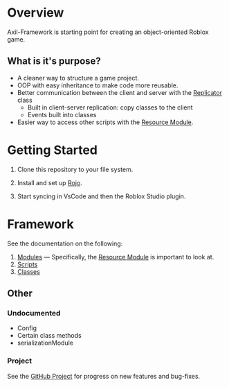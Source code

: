 # Overview

Axil-Framework is starting point for creating an object-oriented Roblox game.

## What is it's purpose?
- A cleaner way to structure a game project.
- OOP with easy inheritance to make code more reusable.
- Better communication between the client and server with the [Replicator](Classes/Replicator.md) class
  - Built in client-server replication: copy classes to the client
  - Events built into classes
- Easier way to access other scripts with the [Resource Module](Modules/ResourceModule.md).

# Getting Started

1. Clone this repository to your file system.

2. Install and set up [Rojo](https://rojo.space/docs/v7/getting-started/installation/.md).

2. Start syncing in VsCode and then the Roblox Studio plugin.

# Framework

See the documentation on the following:
1. [Modules](Modules/Index.md) — Specifically, the [Resource Module](Modules/ResourceModule.md) is important to look at.
1. [Scripts](Scripts.md)
2. [Classes](Classes/Index.md)

## Other

### Undocumented
- Config
- Certain class methods
- serializationModule

### Project
See the [GitHub Project](https://github.com/orgs/AusziStudios/projects/13) for progress on new features and bug-fixes.
